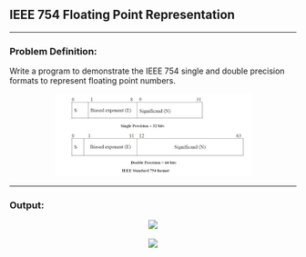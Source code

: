 ## IEEE 754 Floating Point Representation

-----------------------------------------
### Problem Definition:
Write a program to demonstrate the IEEE 754 single and double precision formats to represent floating point numbers.

<p align="center">
    <img src="./example.png">
</p>

------------------------------------------
### Output:

<p align="center">
    <img src="./output-1.png">
</p>

<p align="center">
    <img src="./output-2.png">
</p>
